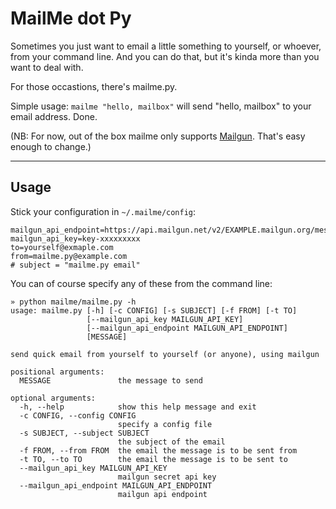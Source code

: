 # MailMe dot Py

Sometimes you just want to email a little something to yourself, or whoever, from your command line. And you can do that, but it's kinda more than you want to deal with. 

For those occastions, there's mailme.py.

Simple usage: `mailme "hello, mailbox"` will send "hello, mailbox" to your email address. Done.


(NB: For now, out of the box mailme only supports [Mailgun](http://mailgun.com/). That's easy enough to change.)

---

## Usage

Stick your configuration in `~/.mailme/config`:

    mailgun_api_endpoint=https://api.mailgun.net/v2/EXAMPLE.mailgun.org/messages
    mailgun_api_key=key-xxxxxxxxx
    to=yourself@exmaple.com
    from=mailme.py@example.com
    # subject = "mailme.py email" 


You can of course specify any of these from the command line: 

    » python mailme/mailme.py -h
    usage: mailme.py [-h] [-c CONFIG] [-s SUBJECT] [-f FROM] [-t TO]
                     [--mailgun_api_key MAILGUN_API_KEY]
                     [--mailgun_api_endpoint MAILGUN_API_ENDPOINT]
                     [MESSAGE]

    send quick email from yourself to yourself (or anyone), using mailgun

    positional arguments:
      MESSAGE               the message to send

    optional arguments:
      -h, --help            show this help message and exit
      -c CONFIG, --config CONFIG
                            specify a config file
      -s SUBJECT, --subject SUBJECT
                            the subject of the email
      -f FROM, --from FROM  the email the message is to be sent from
      -t TO, --to TO        the email the message is to be sent to
      --mailgun_api_key MAILGUN_API_KEY
                            mailgun secret api key
      --mailgun_api_endpoint MAILGUN_API_ENDPOINT
                            mailgun api endpoint
